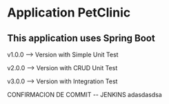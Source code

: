 # Application PetClinic

## This application uses Spring Boot 

v1.0.0 --> Version with Simple Unit Test

v2.0.0 --> Version with CRUD Unit Test

v3.0.0 --> Version with Integration Test

CONFIRMACION DE COMMIT -- JENKINS
adasdasdsa
